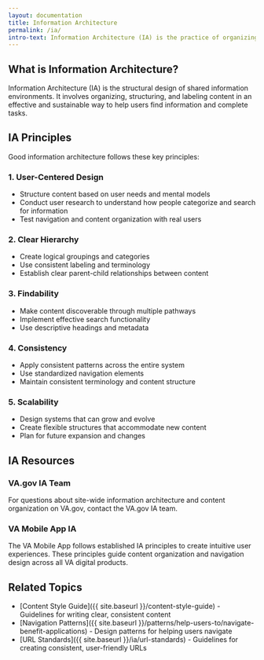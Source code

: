 ```yaml
---
layout: documentation
title: Information Architecture
permalink: /ia/
intro-text: Information Architecture (IA) is the practice of organizing and structuring content in a way that helps users navigate and understand information effectively.
---
```


## What is Information Architecture?

Information Architecture (IA) is the structural design of shared information environments. It involves organizing, structuring, and labeling content in an effective and sustainable way to help users find information and complete tasks.

## IA Principles

Good information architecture follows these key principles:

### 1. User-Centered Design
- Structure content based on user needs and mental models
- Conduct user research to understand how people categorize and search for information
- Test navigation and content organization with real users

### 2. Clear Hierarchy
- Create logical groupings and categories
- Use consistent labeling and terminology
- Establish clear parent-child relationships between content

### 3. Findability
- Make content discoverable through multiple pathways
- Implement effective search functionality
- Use descriptive headings and metadata

### 4. Consistency
- Apply consistent patterns across the entire system
- Use standardized navigation elements
- Maintain consistent terminology and content structure

### 5. Scalability
- Design systems that can grow and evolve
- Create flexible structures that accommodate new content
- Plan for future expansion and changes

## IA Resources

### VA.gov IA Team
For questions about site-wide information architecture and content organization on VA.gov, contact the VA.gov IA team.

### VA Mobile App IA
The VA Mobile App follows established IA principles to create intuitive user experiences. These principles guide content organization and navigation design across all VA digital products.

## Related Topics

- [Content Style Guide]({{ site.baseurl }}/content-style-guide) - Guidelines for writing clear, consistent content
- [Navigation Patterns]({{ site.baseurl }}/patterns/help-users-to/navigate-benefit-applications) - Design patterns for helping users navigate
- [URL Standards]({{ site.baseurl }}/ia/url-standards) - Guidelines for creating consistent, user-friendly URLs